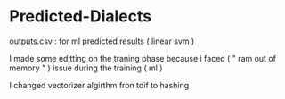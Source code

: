 # Predicted-Dialects

outputs.csv : for ml predicted results ( linear svm ) 



I made some editting on the traning phase because i faced ( " ram out of memory " )  issue during the training ( ml ) 


I changed vectorizer algirthm fron tdif to hashing  



